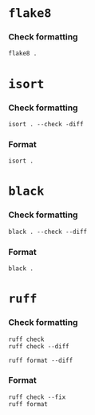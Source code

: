 # `flake8`

### Check formatting

```
flake8 .
```

# `isort`

### Check formatting

```
isort . --check -diff
```

### Format

```
isort .
```

# `black`

### Check formatting

```
black . --check --diff
```

### Format

```
black .
```

# `ruff`

### Check formatting

```
ruff check
ruff check --diff

ruff format --diff
```

### Format

```
ruff check --fix
ruff format
```
